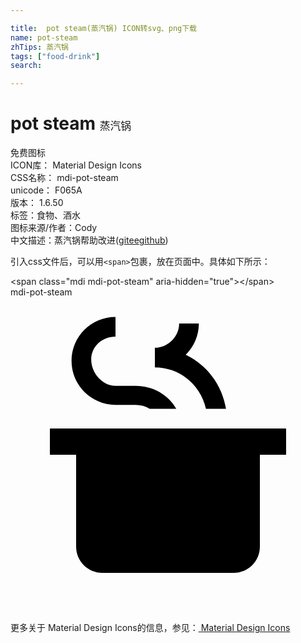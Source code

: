 ```yaml
---

title:  pot steam(蒸汽锅) ICON转svg、png下载
name: pot-steam
zhTips: 蒸汽锅
tags: ["food-drink"]
search: 

---
```


# pot steam  <small style="font-size: 60%;font-weight: 100">蒸汽锅</small>


<div class="detail-page">
<p>
<span><span class="badge-success badge">免费图标</span> </span>
<br/>
<span>
ICON库：
<span class="badge-secondary badge">Material Design Icons</span> 
</span>
<br/>
<span>
CSS名称：
<span class="badge-secondary badge">mdi-pot-steam</span> 
</span>
<br/>
<span>
unicode：
<span class="badge-secondary badge">F065A</span> 
<copy-btn content='F065A' btn-title=""></copy-btn>
<copy-btn :content='String.fromCodePoint(parseInt("F065A", 16))' btn-title="复制U"></copy-btn>
</span>
<br/>
<span>
版本：
<span class="badge-secondary badge">1.6.50</span> 
</span><br/><span>标签：<span class="badge-light badge"><router-link to="/tags/food-drink.html">食物、酒水</router-link></span></span>
<br/>
<span>图标来源/作者：<span class="badge-light badge">Cody</span></span> 
<br/>
<span class="zh-detail">中文描述：<span class="badge-primary badge">蒸汽锅</span><span class="help-link"><span>帮助改进</span>(<a href="https://gitee.com/liuwave/icon-helper/edit/master/json/material/pot-steam.json" target="_blank" rel="noopener noreferrer">gitee</a><a href="https://github.com/liuwave/icon-helper/edit/master/json/material/pot-steam.json" target="_blank" rel="noopener noreferrer">github</a></span>)</span><br/>
</p>
</div>
<div class="alert alert-dark">
  <i class="mdi mdi-pot-steam mdi-48px"></i>
  <i class="mdi mdi-pot-steam mdi-36px"></i>
  <i class="mdi mdi-pot-steam mdi-24px"></i>
  <i class="mdi mdi-pot-steam mdi-18px"></i>
</div>
<div>
  <p>引入css文件后，可以用<code>&lt;span&gt;</code>包裹，放在页面中。具体如下所示：    
  </p>
  <div class="alert alert-primary" style="font-size: 14px">
    &lt;span class="mdi mdi-pot-steam" aria-hidden="true"&gt;&lt;/span&gt;
    <copy-btn content='<span class="mdi mdi-pot-steam" aria-hidden="true"></span>'></copy-btn>
  </div>
  <div class="alert alert-secondary">
    <i class="mdi mdi-pot-steam"
    style="font-size: 24px"
    aria-hidden="true"></i> mdi-pot-steam
    <copy-btn content="mdi-pot-steam" btn-title="复制图标名称"></copy-btn>
  </div>
</div>
<div id="svg" class="svg-wrap">
<svg xmlns="http://www.w3.org/2000/svg" viewBox="0 0 24 24"><path d="M19 19C19 20.11 18.11 21 17 21H7C5.9 21 5 20.11 5 19V12H3V10H21V12H19M8 1.5C6.15 1.5 4.65 3 4.65 4.85C4.65 6.7 6.15 8.2 8 8.2H9.53C9.92 8.2 10.29 8.3 10.61 8.5H12.63C12.05 7.45 10.86 6.75 9.53 6.75H8C7 6.75 6.15 5.77 6.15 4.75C6.15 3.73 7 3 8 3M12.85 2C12.85 3 12 3.85 11 3.85V5.35C12.92 5.35 14.5 6.7 14.89 8.5H16.42C16.12 6.67 14.96 5.15 13.35 4.38C13.97 3.77 14.35 2.93 14.35 2Z" /></svg>
</div>
<detail full-name='mdi-pot-steam'></detail>
    
<div><p>更多关于 Material Design Icons的信息，参见：<a target="_blank" href="https://iconhelper.cn/material.html"> Material Design Icons</a>
</p></div>
